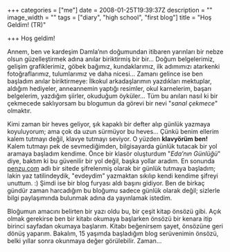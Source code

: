 +++
categories = ["me"]
date = 2008-01-25T19:39:37Z
description = ""
image_width = ""
tags = ["diary", "high school", "first blog"]
title = "Hoş Geldim! (TR)"

+++
Hoş geldim!

Annem, ben ve kardeşim Damla’nın doğumundan itibaren yarınları bir nebze olsun güzelleştirmek adına anılar biriktirmiş bir bir… Doğum belgelerimiz, gelişim grafiklerimiz, göbek bağımız, kundaklarımız, ilk adımımızı atarkenki fotoğraflarımız, tulumlarımız ve daha nicesi… Zamanı gelince ise ben başladım anılar biriktirmeye: İlkokul arkadaşlarımın yazdıkları mektuplar, aldığım hediyeler, anneannemin yaptığı resimler, okul karnelerim, başarı belgelerim, yazdığım şiirler, okuduğum öyküler… Tüm bu anıları nasıl ki bir çekmecede saklıyorsam bu blogumun da görevi bir nevi "_sanal çekmece_" olmaktır.

Kimi zaman bir heves geliyor, şık kapaklı bir defter alıp günlük yazmaya koyuluyorum; ama çok da uzun sürmüyor bu heves… Çünkü benim ellerim kalem tutmayı değil, klavye tutmayı seviyor. O yüzden **klavyörüm ben!** Kalem tutmayı pek de sevmediğimden, bilgisayarda günlük tutacak bir yol aramaya başladım kendime. Önce bir klasör oluşturdum "_Eda’nın Günlüğü_" diye, baktım ki bu güvenilir bir yol değil, başka yollar aradım. En sonunda [penzu.com](https://penzu.com/) adlı bir sitede şifrelenmiş olarak bir günlük tutmaya başladım; lakin yaz tatilindeydik, "evdeydim" yazmaktan sıkılıp kendi kendime şifreyi unuttum. :) Şimdi ise bir blog furyası aldı başını gidiyor. Ben de birkaç gündür zaman harcadığım bu bloğumu sadece günlük olarak değil; sizlerle bilgi paylaşımında bulunmak adına da yayınlamak istedim.

Bloğumun amacını belirten bir yazı oldu bu, bir çeşit kitap önsözü gibi. Açık olmak gerekirse ben bir kitabı okumaya başlarken önsözü bir kenara itip birinci sayfadan okumaya başlarım. Kitabı beğenirsem şayet, önsözüne geri dönüş yaparım. Bakalım, 15 yaşımda başladığım blog serüvenimin önsözü, belki yıllar sonra okunmaya değer görülebilir. Zaman...